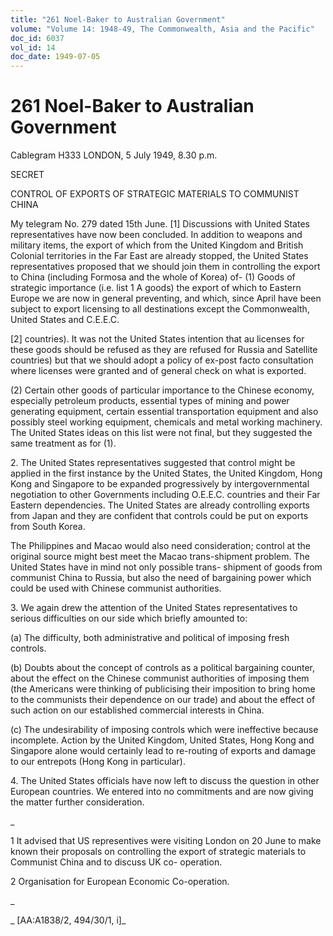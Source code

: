 ```yaml
---
title: "261 Noel-Baker to Australian Government"
volume: "Volume 14: 1948-49, The Commonwealth, Asia and the Pacific"
doc_id: 6037
vol_id: 14
doc_date: 1949-07-05
---
```


# 261 Noel-Baker to Australian Government

Cablegram H333 LONDON, 5 July 1949, 8.30 p.m.

SECRET

CONTROL OF EXPORTS OF STRATEGIC MATERIALS TO COMMUNIST CHINA

My telegram No. 279 dated 15th June. [1] Discussions with United States representatives have now been concluded. In addition to weapons and military items, the export of which from the United Kingdom and British Colonial territories in the Far East are already stopped, the United States representatives proposed that we should join them in controlling the export to China (including Formosa and the whole of Korea) of- (1) Goods of strategic importance (i.e. list 1 A goods) the export of which to Eastern Europe we are now in general preventing, and which, since April have been subject to export licensing to all destinations except the Commonwealth, United States and C.E.E.C.

[2] countries). It was not the United States intention that au licenses for these goods should be refused as they are refused for Russia and Satellite countries) but that we should adopt a policy of ex-post facto consultation where licenses were granted and of general check on what is exported.

(2) Certain other goods of particular importance to the Chinese economy, especially petroleum products, essential types of mining and power generating equipment, certain essential transportation equipment and also possibly steel working equipment, chemicals and metal working machinery. The United States ideas on this list were not final, but they suggested the same treatment as for (1).

2\. The United States representatives suggested that control might be applied in the first instance by the United States, the United Kingdom, Hong Kong and Singapore to be expanded progressively by intergovernmental negotiation to other Governments including O.E.E.C. countries and their Far Eastern dependencies. The United States are already controlling exports from Japan and they are confident that controls could be put on exports from South Korea.

The Philippines and Macao would also need consideration; control at the original source might best meet the Macao trans-shipment problem. The United States have in mind not only possible trans- shipment of goods from communist China to Russia, but also the need of bargaining power which could be used with Chinese communist authorities.

3\. We again drew the attention of the United States representatives to serious difficulties on our side which briefly amounted to:

(a) The difficulty, both administrative and political of imposing fresh controls.

(b) Doubts about the concept of controls as a political bargaining counter, about the effect on the Chinese communist authorities of imposing them (the Americans were thinking of publicising their imposition to bring home to the communists their dependence on our trade) and about the effect of such action on our established commercial interests in China.

(c) The undesirability of imposing controls which were ineffective because incomplete. Action by the United Kingdom, United States, Hong Kong and Singapore alone would certainly lead to re-routing of exports and damage to our entrepots (Hong Kong in particular).

4\. The United States officials have now left to discuss the question in other European countries. We entered into no commitments and are now giving the matter further consideration.

_

1 It advised that US representives were visiting London on 20 June to make known their proposals on controlling the export of strategic materials to Communist China and to discuss UK co- operation.

2 Organisation for European Economic Co-operation.

_

_ [AA:A1838/2, 494/30/1, i]_
